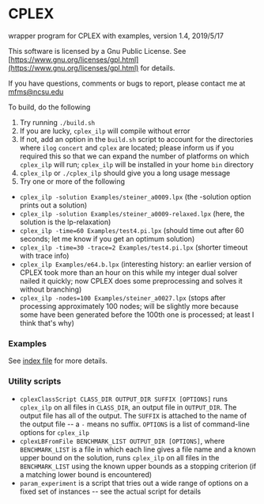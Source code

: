 # CPLEX
wrapper program for CPLEX with examples, version 1.4, 2019/5/17

This software is licensed by a Gnu Public License. See [https://www.gnu.org/licenses/gpl.html](https://www.gnu.org/licenses/gpl.html) for details.

If you have questions, comments or bugs to report, please contact me at mfms@ncsu.edu

To build, do the following
1. Try running `./build.sh`
2. If you are lucky, `cplex_ilp` will compile without error
3. If not, add an option in the `build.sh` script to account for the directories where `ilog` `concert` and `cplex` are located; please inform us if you required this so that we can expand the number of platforms on which `cplex_ilp` will run; `cplex_ilp` will be installed in your home `bin` directory
4. `cplex_ilp` or `./cplex_ilp` should give you a long usage message
5. Try one or more of the following
* `cplex_ilp -solution Examples/steiner_a0009.lpx` (the -solution option prints out a solution)
* `cplex_ilp -solution Examples/steiner_a0009-relaxed.lpx` (here, the solution is the lp-relaxation)
* `cplex_ilp -time=60 Examples/test4.pi.lpx` (should time out after 60 seconds; let me know if you get an optimum solution)
* `cplex_ilp -time=30 -trace=2 Examples/test4.pi.lpx` (shorter timeout with trace info)
* `cplex_ilp Examples/e64.b.lpx` (interesting history: an earlier version of CPLEX took more than an hour on this while my integer dual solver nailed it quickly; now CPLEX does some preprocessing and solves it without branching)
* `cplex_ilp -nodes=100 Examples/steiner_a0027.lpx` (stops after processing approximately 100 nodes; will be slightly more because some have been generated before the 100th one is processed; at least I think that's why)

### Examples

See [index file](Examples/0-index.html) for more details.

### Utility scripts

* `cplexClassScript CLASS_DIR OUTPUT_DIR SUFFIX [OPTIONS]` runs `cplex_ilp` on all files in `CLASS_DIR`, an output file in `OUTPUT_DIR`. The output file has all of the output. The `SUFFIX` is attached to the name of the output file -- a `-` means no suffix. `OPTIONS` is a list of command-line options for `cplex_ilp`
* `cplexLBFromFile BENCHMARK_LIST OUTPUT_DIR [OPTIONS]`, where `BENCHMARK_LIST` is a file in which each line gives a file name and a known upper bound on the solution, runs `cplex_ilp` on all files in the `BENCHMARK_LIST` using the known upper bounds as a stopping criterion (if a matching lower bound is encountered)
* `param_experiment` is a script that tries out a wide range of options on a fixed set of instances -- see the actual script for details
